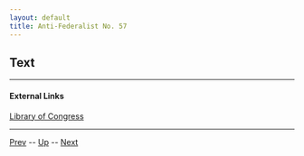 ```yaml
---
layout: default
title: Anti-Federalist No. 57
---
```


## Text

---
#### External Links
[Library of Congress]()

---

[Prev](56.md) -- [Up](README.md) -- [Next](58.md)
